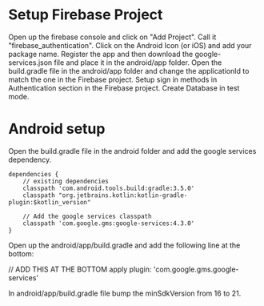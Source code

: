 # Setup Firebase Project

Open up the firebase console and click on "Add Project". 
Call it "firebase_authentication".
Click on the Android Icon (or iOS) and add your package name.
Register the app and then download the google-services.json file and place it in the android/app folder. 
Open the build.gradle file in the android/app folder and change the applicationId to match the one in the Firebase project.
Setup sign in methods in Authentication section in the Firebase project.
Create Database  in test mode.

# Android setup

Open the build.gradle file in the android folder and add the google services dependency.

    dependencies {
        // existing dependencies
        classpath 'com.android.tools.build:gradle:3.5.0'
        classpath "org.jetbrains.kotlin:kotlin-gradle-plugin:$kotlin_version"

        // Add the google services classpath
        classpath 'com.google.gms:google-services:4.3.0'
    }

Open up the android/app/build.gradle and add the following line at the bottom:

// ADD THIS AT THE BOTTOM
apply plugin: 'com.google.gms.google-services'

In android/app/build.gradle file bump the minSdkVersion from 16 to 21. 